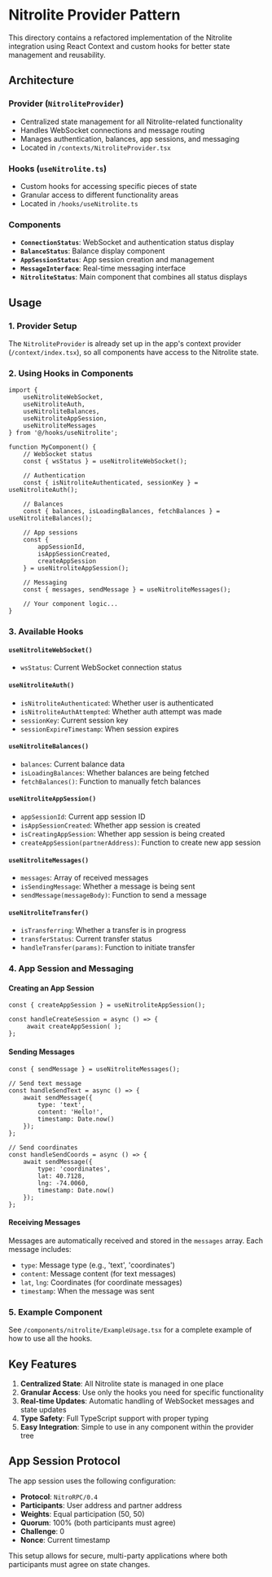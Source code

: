 # Nitrolite Provider Pattern

This directory contains a refactored implementation of the Nitrolite integration using React Context and custom hooks for better state management and reusability.

## Architecture

### Provider (`NitroliteProvider`)
- Centralized state management for all Nitrolite-related functionality
- Handles WebSocket connections and message routing
- Manages authentication, balances, app sessions, and messaging
- Located in `/contexts/NitroliteProvider.tsx`

### Hooks (`useNitrolite.ts`)
- Custom hooks for accessing specific pieces of state
- Granular access to different functionality areas
- Located in `/hooks/useNitrolite.ts`

### Components
- **`ConnectionStatus`**: WebSocket and authentication status display
- **`BalanceStatus`**: Balance display component
- **`AppSessionStatus`**: App session creation and management
- **`MessageInterface`**: Real-time messaging interface
- **`NitroliteStatus`**: Main component that combines all status displays

## Usage

### 1. Provider Setup
The `NitroliteProvider` is already set up in the app's context provider (`/context/index.tsx`), so all components have access to the Nitrolite state.

### 2. Using Hooks in Components

```tsx
import { 
    useNitroliteWebSocket, 
    useNitroliteAuth, 
    useNitroliteBalances,
    useNitroliteAppSession,
    useNitroliteMessages 
} from '@/hooks/useNitrolite';

function MyComponent() {
    // WebSocket status
    const { wsStatus } = useNitroliteWebSocket();
    
    // Authentication
    const { isNitroliteAuthenticated, sessionKey } = useNitroliteAuth();
    
    // Balances
    const { balances, isLoadingBalances, fetchBalances } = useNitroliteBalances();
    
    // App sessions
    const { 
        appSessionId, 
        isAppSessionCreated, 
        createAppSession 
    } = useNitroliteAppSession();
    
    // Messaging
    const { messages, sendMessage } = useNitroliteMessages();
    
    // Your component logic...
}
```

### 3. Available Hooks

#### `useNitroliteWebSocket()`
- `wsStatus`: Current WebSocket connection status

#### `useNitroliteAuth()`
- `isNitroliteAuthenticated`: Whether user is authenticated
- `isNitroliteAuthAttempted`: Whether auth attempt was made
- `sessionKey`: Current session key
- `sessionExpireTimestamp`: When session expires

#### `useNitroliteBalances()`
- `balances`: Current balance data
- `isLoadingBalances`: Whether balances are being fetched
- `fetchBalances()`: Function to manually fetch balances

#### `useNitroliteAppSession()`
- `appSessionId`: Current app session ID
- `isAppSessionCreated`: Whether app session is created
- `isCreatingAppSession`: Whether app session is being created
- `createAppSession(partnerAddress)`: Function to create new app session

#### `useNitroliteMessages()`
- `messages`: Array of received messages
- `isSendingMessage`: Whether a message is being sent
- `sendMessage(messageBody)`: Function to send a message

#### `useNitroliteTransfer()`
- `isTransferring`: Whether a transfer is in progress
- `transferStatus`: Current transfer status
- `handleTransfer(params)`: Function to initiate transfer

### 4. App Session and Messaging

#### Creating an App Session
```tsx
const { createAppSession } = useNitroliteAppSession();

const handleCreateSession = async () => {
     await createAppSession( );
};
```

#### Sending Messages
```tsx
const { sendMessage } = useNitroliteMessages();

// Send text message
const handleSendText = async () => {
    await sendMessage({
        type: 'text',
        content: 'Hello!',
        timestamp: Date.now()
    });
};

// Send coordinates
const handleSendCoords = async () => {
    await sendMessage({
        type: 'coordinates',
        lat: 40.7128,
        lng: -74.0060,
        timestamp: Date.now()
    });
};
```

#### Receiving Messages
Messages are automatically received and stored in the `messages` array. Each message includes:
- `type`: Message type (e.g., 'text', 'coordinates')
- `content`: Message content (for text messages)
- `lat`, `lng`: Coordinates (for coordinate messages)
- `timestamp`: When the message was sent

### 5. Example Component
See `/components/nitrolite/ExampleUsage.tsx` for a complete example of how to use all the hooks.

## Key Features

1. **Centralized State**: All Nitrolite state is managed in one place
2. **Granular Access**: Use only the hooks you need for specific functionality
3. **Real-time Updates**: Automatic handling of WebSocket messages and state updates
4. **Type Safety**: Full TypeScript support with proper typing
5. **Easy Integration**: Simple to use in any component within the provider tree

## App Session Protocol

The app session uses the following configuration:
- **Protocol**: `NitroRPC/0.4`
- **Participants**: User address and partner address
- **Weights**: Equal participation (50, 50)
- **Quorum**: 100% (both participants must agree)
- **Challenge**: 0
- **Nonce**: Current timestamp

This setup allows for secure, multi-party applications where both participants must agree on state changes.
